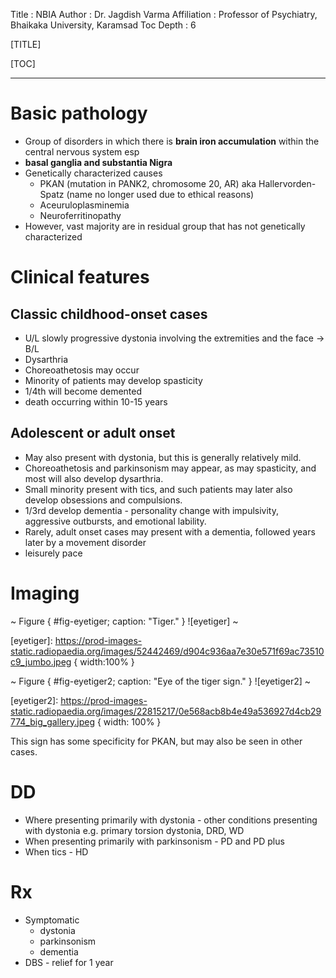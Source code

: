 Title         : NBIA
Author        : Dr. Jagdish Varma
Affiliation   : Professor of Psychiatry, Bhaikaka University, Karamsad
Toc Depth     : 6

[TITLE]

[TOC]

---

# Basic pathology
- Group of disorders in which there is **brain iron accumulation** within the central nervous system esp
- **basal ganglia and substantia Nigra**
- Genetically characterized causes
	- PKAN (mutation in PANK2, chromosome 20, AR) aka Hallervorden-Spatz (name no longer used due to ethical reasons)
	- Aceuruloplasminemia
	- Neuroferritinopathy
- However, vast majority are in residual group that has not genetically characterized

# Clinical features

## Classic childhood-onset cases
- U/L slowly progressive dystonia involving the extremities and the face -> B/L
- Dysarthria
- Choreoathetosis may occur
- Minority of patients may develop spasticity
- 1/4th will become demented
- death occurring within 10-15 years

## Adolescent or adult onset
- May also present with dystonia, but this is generally relatively mild.
- Choreoathetosis and parkinsonism may appear, as may spasticity, and most will also develop dysarthria.
- Small minority present with tics, and such patients may later also develop obsessions and compulsions.
- 1/3rd develop dementia - personality change with impulsivity, aggressive outbursts, and emotional lability.
- Rarely, adult onset cases may present with a dementia, followed years later by a movement disorder
- leisurely pace

# Imaging

~ Figure { #fig-eyetiger; caption: "Tiger." }
![eyetiger]
~

[eyetiger]: https://prod-images-static.radiopaedia.org/images/52442469/d904c936aa7e30e571f69ac73510c9_jumbo.jpeg { width:100% }

~ Figure { #fig-eyetiger2; caption: "Eye of the tiger sign." }
![eyetiger2]
~

[eyetiger2]: https://prod-images-static.radiopaedia.org/images/22815217/0e568acb8b4e49a536927d4cb29774_big_gallery.jpeg { width: 100% }

This sign has some specificity for PKAN, but may also be seen in other cases.

# DD
- Where presenting primarily with dystonia - other conditions presenting with dystonia e.g. primary torsion dystonia, DRD, WD
- When presenting primarily with parkinsonism - PD and PD plus
- When tics - HD

# Rx
- Symptomatic
	- dystonia
	- parkinsonism
	- dementia
- DBS - relief for 1 year
